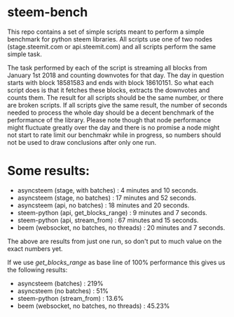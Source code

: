 steem-bench
===

This repo contains a set of simple scripts meant to perform a simple benchmark for python steem libraries. All scripts use one of two nodes (stage.steemit.com or api.steemit.com) and all scripts perform the same simple task. 

The task performed by each of the script is streaming all blocks from January 1st 2018 and counting downvotes for that day. The day in question starts with block 18581583 and ends with block 18610151. So what each script does is that it fetches these blocks, extracts the downvotes and counts them. The result for all scripts should be the same number, or there are broken scripts. If all scripts give the same result, the number of seconds needed to process the whole day should be a decent benchmark of the performance of the library. Please note though that node performance might fluctuate greatly over the day and there is no promise a node might not start to rate limit our benchmakr while in progress, so numbers should not be used to draw conclusions after only one run.


Some results:
===

* asyncsteem (stage, with batches)     :      4 minutes and 10 seconds.
* asyncsteem (stage, no batches)       :     17 minutes and 52 seconds. 
* asyncsteem (api, no batches)         :     18 minutes and 20 seconds.       
* steem-python (api, get\_blocks\_range) :      9 minutes and 7 seconds. 
* steem-python (api, stream\_from)      :    67 minutes and 15 seconds. 
* beem (websocket, no batches, no threads) : 20 minutes and 7 seconds.

The above are results from just one run, so don't put to much value on the exact numbers yet.


If we use *get\_blocks\_range* as base line of 100% performance this gives us the following results:

* asyncsteem (batches) : 219%
* asyncsteem (no batches) : 51%
* steem-python (stream\_from) : 13.6%
* beem (websocket, no batches, no threads) : 45.23%



